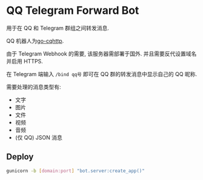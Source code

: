 # QQ Telegram Forward Bot
用于在 QQ 和 Telegram 群组之间转发消息.

QQ 机器人为[go-cqhttp](https://github.com/Mrs4s/go-cqhttp).

由于 Telegram Webhook 的需要, 该服务器需部署于国外. 并且需要反代设置域名并启用 HTTPS.

在 Telegram 端输入 `/bind qq号` 即可在 QQ 群的转发消息中显示自己的 QQ 昵称.

需要处理的消息类型有:
- 文字
- 图片
- 文件
- 视频
- 音频
- (仅 QQ) JSON 消息


## Deploy
```bash
gunicorn -b [domain:port] "bot.server:create_app()"
```
